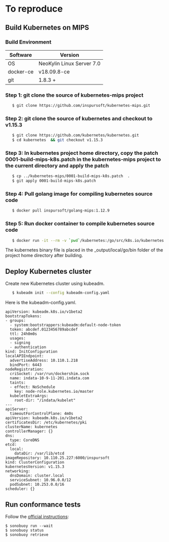 # To reproduce

## Build Kubernetes on MIPS

### Build Environment

Software                  | Version
----------------------|--------------------------
OS                    | NeoKylin Linux Server 7.0
docker-ce             | v18.09.8-ce
git                   | 1.8.3 +

### Step 1: git clone the source of kubernetes-mips project

   ```sh
      $ git clone https://github.com/inspursoft/kubernetes-mips.git
   ```

### Step 2: git clone the source of kubernetes and checkout to v1.15.3

   ```sh
      $ git clone https://github.com/kubernetes/kubernetes.git
      $ cd kubernetes  && git checkout v1.15.3
   ```

### Step 3: In kubernetes project home directory, copy the patch 0001-build-mips-k8s.patch in the kubernetes-mips project to the current directory and apply the patch

   ```sh
      $ cp ../kubernetes-mips/0001-build-mips-k8s.patch  .
      $ git apply 0001-build-mips-k8s.patch
   ```

### Step 4: Pull golang image for compiling kubernetes source code

   ```sh
      $ docker pull inspursoft/golang-mips:1.12.9
   ```

### Step 5: Run docker container to compile kubernetes source code

   ```sh
      $ docker run -it --rm -v `pwd`/kubernetes:/go/src/k8s.io/kubernetes --workdir /go/src/k8s.io/kubernetes  inspursoft/golang-mips:1.12.9 bash -c  "yum install -y make which && make"
   ```

The kubernetes binary file is placed in the _output/local/go/bin folder of the project home directory after building.

## Deploy Kubernetes cluster

Create new Kubernetes cluster using kubeadm.
   ```sh
      $ kubeadm init --config kubeadm-config.yaml
   ```

Here is the kubeadm-config.yaml.

    apiVersion: kubeadm.k8s.io/v1beta2
    bootstrapTokens:
    - groups:
      - system:bootstrappers:kubeadm:default-node-token
      token: abcdef.0123456789abcdef
      ttl: 24h0m0s
      usages:
      - signing
      - authentication
    kind: InitConfiguration
    localAPIEndpoint:
      advertiseAddress: 10.110.1.218
      bindPort: 6443
    nodeRegistration:
      criSocket: /var/run/dockershim.sock
      name: indata-10-9-11-201.indata.com
      taints:
      - effect: NoSchedule
        key: node-role.kubernetes.io/master
      kubeletExtraArgs:
        root-dir: "/indata/kubelet"
    ---
    apiServer:
      timeoutForControlPlane: 4m0s
    apiVersion: kubeadm.k8s.io/v1beta2
    certificatesDir: /etc/kubernetes/pki
    clusterName: kubernetes
    controllerManager: {}
    dns:
      type: CoreDNS
    etcd:
      local:
        dataDir: /var/lib/etcd
    imageRepository: 10.110.25.227:6000/inspursoft
    kind: ClusterConfiguration
    kubernetesVersion: v1.15.3
    networking:
      dnsDomain: cluster.local
      serviceSubnet: 10.96.0.0/12
      podSubnet: 10.253.0.0/16
    scheduler: {}

## Run conformance tests

Follow the [official instructions](https://github.com/cncf/k8s-conformance/blob/master/instructions.md):

```console
$ sonobuoy run --wait
$ sonobuoy status
$ sonobuoy retrieve
```

